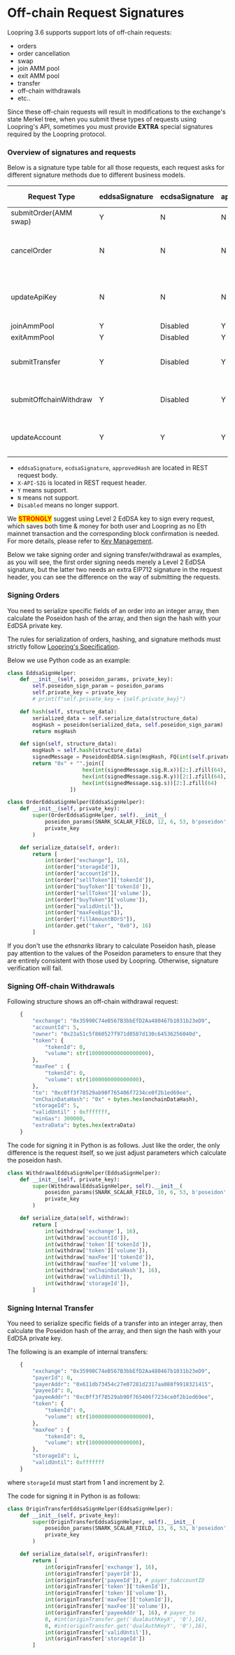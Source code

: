 # Off-chain Request Signatures

Loopring 3.6 supports support lots of off-chain requests:&#x20;

* orders
* order cancellation
* swap
* join AMM pool
* exit AMM pool
* transfer
* off-chain withdrawals
* etc..

Since these off-chain requests will result in modifications to the exchange's state Merkel tree, when you submit these types of requests using Loopring's API, sometimes you must provide **EXTRA** special signatures required by the Loopring protocol.



### Overview of signatures and requests <a href="#overview-of-signatures-and-requests" id="overview-of-signatures-and-requests"></a>

Below is a signature type table for all those requests, each request asks for different signature methods due to different business models.

| Request Type           | eddsaSignature | ecdsaSignature | approvedHash | X-API-SIG                             |
| ---------------------- | -------------- | -------------- | ------------ | ------------------------------------- |
| submitOrder(AMM swap)  | Y              | N              | N            | N                                     |
| cancelOrder            | N              | N              | N            | Special API Request EDDSA Signatures  |
| updateApiKey           | N              | N              | N            | Special API Request EDDSA Signatures  |
| joinAmmPool            | Y              | Disabled       | Y            | N                                     |
| exitAmmPool            | Y              | Disabled       | Y            | N                                     |
| submitTransfer         | Y              | Disabled       | Y            | EIP712 signature of request structure |
| submitOffchainWithdraw | Y              | Disabled       | Y            | EIP712 signature of request structure |
| updateAccount          | Y              | Y              | Y            | EIP712 signature of request structure |

* `eddsaSignature`, `ecdsaSignature`, `approvedHash` are located in REST request body.
* `X-API-SIG` is located in REST request header.
* `Y` means support.
* `N` means not support.
* `Disabled` means no longer support.

We <mark style="color:red;">**STRONGLY**</mark> suggest using Level 2 EdDSA key to sign every request, which saves both time & money for both user and Loopring as no Eth mainnet transaction and the corresponding block confirmation is needed. For more details, please refer to [Key Management](https://docs.loopring.io/en/basics/key\_mgmt.html).

Below we take signing order and signing transfer/withdrawal as examples, as you will see, the first order signing needs merely a Level 2 EdDSA signature, but the latter two needs an extra EIP712 signature in the request header, you can see the difference on the way of submitting the requests.



### **Signing Orders**

You need to serialize specific fields of an order into an integer array, then calculate the Poseidon hash of the array, and then sign the hash with your EdDSA private key.

The rules for serialization of orders, hashing, and signature methods must strictly follow [Loopring's Specification](https://github.com/Loopring/protocols/blob/master/packages/loopring\_v3/DESIGN.md).

Below we use Python code as an example:

```python
class EddsaSignHelper:
    def __init__(self, poseidon_params, private_key):
        self.poseidon_sign_param = poseidon_params
        self.private_key = private_key
        # print(f"self.private_key = {self.private_key}")

    def hash(self, structure_data):
        serialized_data = self.serialize_data(structure_data)
        msgHash = poseidon(serialized_data, self.poseidon_sign_param)
        return msgHash

    def sign(self, structure_data):
        msgHash = self.hash(structure_data)
        signedMessage = PoseidonEdDSA.sign(msgHash, FQ(int(self.private_key, 16)))
        return "0x" + "".join([
                        hex(int(signedMessage.sig.R.x))[2:].zfill(64),
                        hex(int(signedMessage.sig.R.y))[2:].zfill(64),
                        hex(int(signedMessage.sig.s))[2:].zfill(64)
                    ])

class OrderEddsaSignHelper(EddsaSignHelper):
    def __init__(self, private_key):
        super(OrderEddsaSignHelper, self).__init__(
            poseidon_params(SNARK_SCALAR_FIELD, 12, 6, 53, b'poseidon', 5, security_target=128),
            private_key
        )

    def serialize_data(self, order):
        return [
            int(order["exchange"], 16),
            int(order["storageId"]),
            int(order["accountId"]),
            int(order["sellToken"]['tokenId']),
            int(order["buyToken"]['tokenId']),
            int(order["sellToken"]['volume']),
            int(order["buyToken"]['volume']),
            int(order["validUntil"]),
            int(order["maxFeeBips"]),
            int(order["fillAmountBOrS"]),
            int(order.get("taker", "0x0"), 16)
        ]
```

If you don't use the _ethsnarks_ library to calculate Poseidon hash, please pay attention to the values of the Poseidon parameters to ensure that they are entirely consistent with those used by Loopring. Otherwise, signature verification will fail.



### **Signing Off-chain Withdrawals**

Following structure shows an off-chain withdrawal request:

```python
    {
        "exchange": "0x35990C74eB567B3bbEfD2Aa480467b1031b23eD9",
        "accountId": 5,
        "owner": "0x23a51c5f860527f971d0587d130c64536256040d",
        "token": {
            "tokenId": 0,
            "volume": str(1000000000000000000),
        },
        "maxFee" : {
            "tokenId": 0,
            "volume": str(1000000000000000),
        },
        "to": "0xc0ff3f78529ab90f765406f7234ce0f2b1ed69ee",
        "onChainDataHash": "0x" + bytes.hex(onchainDataHash),
        "storageId": 5,
        "validUntil" : 0xfffffff,
        "minGas": 300000,
        "extraData": bytes.hex(extraData)
    }
```

The code for signing it in Python is as follows. Just like the order, the only difference is the request itself, so we just adjust parameters which calculate the poseidon hash.

```python
class WithdrawalEddsaSignHelper(EddsaSignHelper):
    def __init__(self, private_key):
        super(WithdrawalEddsaSignHelper, self).__init__(
            poseidon_params(SNARK_SCALAR_FIELD, 10, 6, 53, b'poseidon', 5, security_target=128),
            private_key
        )

    def serialize_data(self, withdraw):
        return [
            int(withdraw['exchange'], 16),
            int(withdraw['accountId']),
            int(withdraw['token']['tokenId']),
            int(withdraw['token']['volume']),
            int(withdraw['maxFee']['tokenId']),
            int(withdraw['maxFee']['volume']),
            int(withdraw['onChainDataHash'], 16),
            int(withdraw['validUntil']),
            int(withdraw['storageId']),
        ]
```



### **Signing Internal Transfer**

You need to serialize specific fields of a transfer into an integer array, then calculate the Poseidon hash of the array, and then sign the hash with your EdDSA private key.

The following is an example of internal transfers:

```python
    {
        "exchange": "0x35990C74eB567B3bbEfD2Aa480467b1031b23eD9",
        "payerId": 0,
        "payerAddr": "0x611db73454c27e07281d2317aa088f9918321415",
        "payeeId": 0,
        "payeeAddr": "0xc0ff3f78529ab90f765406f7234ce0f2b1ed69ee",
        "token": {
            "tokenId": 0,
            "volume": str(1000000000000000000),
        },
        "maxFee" : {
            "tokenId": 0,
            "volume": str(1000000000000000),
        },
        "storageId": 1,
        "validUntil": 0xfffffff
    }
```

where `storageId` must start from 1 and increment by 2.

The code for signing it in Python is as follows:

```python
class OriginTransferEddsaSignHelper(EddsaSignHelper):
    def __init__(self, private_key):
        super(OriginTransferEddsaSignHelper, self).__init__(
            poseidon_params(SNARK_SCALAR_FIELD, 13, 6, 53, b'poseidon', 5, security_target=128),
            private_key
        )

    def serialize_data(self, originTransfer):
        return [
            int(originTransfer['exchange'], 16),
            int(originTransfer['payerId']),
            int(originTransfer['payeeId']), # payer_toAccountID
            int(originTransfer['token']['tokenId']),
            int(originTransfer['token']['volume']),
            int(originTransfer['maxFee']['tokenId']),
            int(originTransfer['maxFee']['volume']),
            int(originTransfer['payeeAddr'], 16), # payer_to
            0, #int(originTransfer.get('dualAuthKeyX', '0'),16),
            0, #int(originTransfer.get('dualAuthKeyY', '0'),16),
            int(originTransfer['validUntil']),
            int(originTransfer['storageId'])
        ]
```

### &#x20;<a href="#extra-ecdsa-authentic-in-header" id="extra-ecdsa-authentic-in-header"></a>
